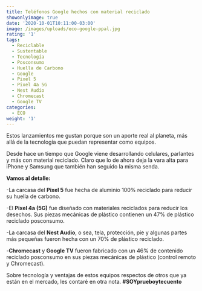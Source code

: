 ```yaml
---
title: Teléfonos Google hechos con material reciclado
showonlyimage: true
date: '2020-10-01T10:11:00-03:00'
image: /images/uploads/eco-google-ppal.jpg
rating: '1'
tags:
  - Reciclable
  - Sustentable
  - Tecnología
  - Posconsumo
  - Huella de Carbono
  - Google
  - Pixel 5
  - Pixel 4a 5G
  - Nest Audio
  - Chromecast
  - Google TV
categories:
  - ECO
weight: '1'
---
```

Estos lanzamientos me gustan porque son un aporte real al planeta, más allá de la tecnología que puedan representar como equipos.

<!--more-->

Desde hace un tiempo que Google viene desarrollando celulares, parlantes y más con material reciclado. Claro que lo de ahora deja la vara alta para iPhone y Samsung que también han seguido la misma senda.



**Vamos al detalle:** 

\-La carcasa del **Pixel 5** fue hecha de aluminio 100% reciclado para reducir su huella de carbono.



\-El **Pixel 4a (5G)** fue diseñado con materiales reciclados para reducir los desechos. Sus piezas mecánicas de plástico contienen un 47% de plástico reciclado posconsumo.



\-La carcasa del **Nest Audio**, o sea, tela, protección, pie y algunas partes más pequeñas fueron hecha con un 70% de plástico reciclado.



\-**Chromecast** y **Google TV** fueron fabricado con un 46% de contenido reciclado posconsumo en sus piezas mecánicas de plástico (control remoto y Chromecast).



Sobre tecnología y ventajas de estos equipos respectos de otros que ya están en el mercado, les contaré en otra nota. **\#SOYprueboytecuento**

